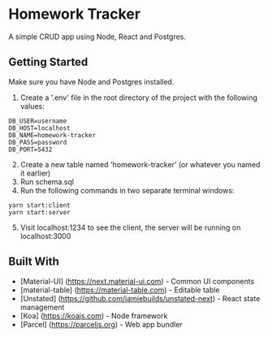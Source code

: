 # Homework Tracker
A simple CRUD app using Node, React and Postgres.

## Getting Started
Make sure you have Node and Postgres installed.

1. Create a '.env' file in the root directory of the project with the following values:
```
DB_USER=username
DB_HOST=localhost
DB_NAME=homework-tracker
DB_PASS=password
DB_PORT=5432
```
2. Create a new table named 'homework-tracker' (or whatever you named it earlier)
3. Run schema.sql
4. Run the following commands in two separate terminal windows:
```
yarn start:client
yarn start:server
```
5. Visit localhost:1234 to see the client, the server will be running on localhost:3000

## Built With
* [Material-UI] (https://next.material-ui.com) - Common UI components
* [material-table] (https://material-table.com) - Editable table
* [Unstated] (https://github.com/jamiebuilds/unstated-next) - React state management
* [Koa] (https://koajs.com) - Node framework
* [Parcel] (https://parceljs.org) - Web app bundler